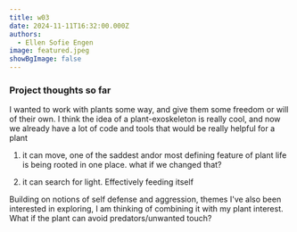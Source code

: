 ```yaml
---
title: w03
date: 2024-11-11T16:32:00.000Z
authors:
  - Ellen Sofie Engen
image: featured.jpeg
showBgImage: false
---
```

### Project thoughts so far

I wanted to work with plants some way, and give them some freedom or will of their own. I think the idea of a plant-exoskeleton is really cool, and now we already have a lot of code and tools that would be really helpful for a plant

1. it can move, one of the saddest andor most defining feature of plant life is being rooted in one place. what if we changed that?

2. it can search for light. Effectively feeding itself

Building on notions of self defense and aggression, themes I've also been interested in exploring, I am thinking of combining it with my plant interest. What if the plant can avoid predators/unwanted touch?
